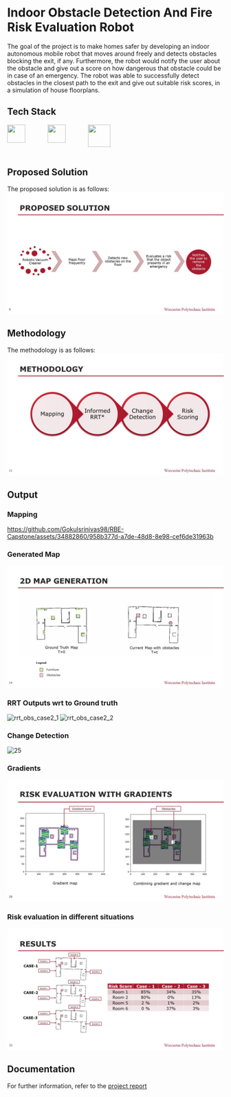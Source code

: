 # Indoor Obstacle Detection And Fire Risk Evaluation Robot
The goal of the project is to make homes safer by developing an indoor autonomous mobile robot that moves around freely and detects obstacles blocking the exit, if any. Furthermore, the robot would notify the user about the obstacle and give out a score on how dangerous that obstacle could be in case of an emergency. The robot was able to successfully detect obstacles in the closest path to the exit and  give out suitable risk scores, in a simulation of house floorplans.

## Tech Stack
<div style="display: flex; gap: 20px;">
<img height="42" width="42" src="https://cdn.simpleicons.org/python" /><span>&nbsp;&nbsp;&nbsp;</span>
<img height="42" width="42" src="https://cdn.simpleicons.org/ros/white" /><span>&nbsp;&nbsp;&nbsp;</span>
<img height="52" width="52" src="https://cdn.simpleicons.org/scikitlearn" />
</div><br />

## Proposed Solution
The proposed solution is as follows:
![Proposed Solution](https://github.com/Gokulsrinivas98/RBE-Capstone/blob/main/Final%20ppt%20images/Capstone%20Final%20presenatation/Slide9.JPG)

## Methodology
The methodology is as follows: 
![Methodology](https://github.com/Gokulsrinivas98/RBE-Capstone/blob/main/Final%20ppt%20images/Capstone%20Final%20presenatation/Slide11.JPG)

## Output
### Mapping
https://github.com/Gokulsrinivas98/RBE-Capstone/assets/34882860/958b377d-a7de-48d8-8e98-cef6de31963b

### Generated Map
![](https://github.com/Gokulsrinivas98/RBE-Capstone/blob/main/Final%20ppt%20images/Capstone%20Final%20presenatation/Slide14.JPG)

### RRT Outputs wrt to Ground truth
![rrt_obs_case2_1](https://github.com/Gokulsrinivas98/RBE-Capstone/assets/34882860/37304cb3-e0e0-4013-becd-4c1432a3e4fb)
![rrt_obs_case2_2](https://github.com/Gokulsrinivas98/RBE-Capstone/assets/34882860/db36763a-c640-4824-bdcf-fe8283d2b672)

### Change Detection
![25](https://github.com/Gokulsrinivas98/RBE-Capstone/assets/34882860/3cc55336-cf8a-4e12-9366-3d1e32660920)

### Gradients
![Gradients](https://github.com/Gokulsrinivas98/RBE-Capstone/blob/main/Final%20ppt%20images/Capstone%20Final%20presenatation/Slide28.JPG)

### Risk evaluation in different situations
![Risk](https://github.com/Gokulsrinivas98/RBE-Capstone/blob/main/Final%20ppt%20images/Capstone%20Final%20presenatation/Slide33.JPG)

## Documentation
For further information, refer to the [project report](https://github.com/Gokulsrinivas98/RBE-Capstone/blob/main/Capstone_Final_Report.pdf) 
